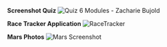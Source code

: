 **Screenshot Quiz**
![Quiz 6   Modules - Zacharie Bujold](https://github.com/user-attachments/assets/2211b534-ca62-4014-849b-65f5c06eefc7)


**Race Tracker Application**
![RaceTracker](https://github.com/user-attachments/assets/918f12e2-51d2-4b58-bcfc-00b701a43c50)


**Mars Photos**
![Mars Screenshot](https://github.com/user-attachments/assets/ba789b88-f580-433d-96f3-305d0c6feec1)
